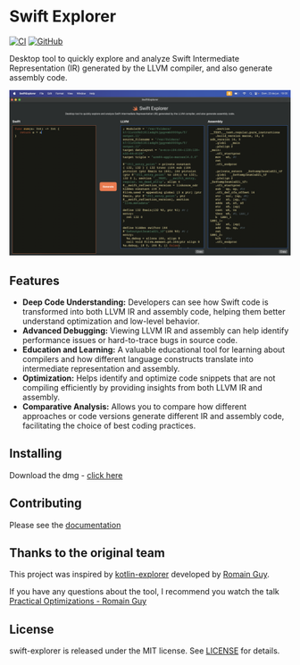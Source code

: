 # Swift Explorer

[![CI](https://github.com/heroesofcode/swift-explorer/actions/workflows/CI.yml/badge.svg)](https://github.com/heroesofcode/swift-explorer/actions/workflows/CI.yml)
[![GitHub](https://img.shields.io/github/license/heroesofcode/swift-explorer)](https://github.com/heroesofcode/swift-explorer/blob/main/LICENSE)

Desktop tool to quickly explore and analyze Swift Intermediate Representation (IR) generated by the LLVM compiler, and also generate assembly code.

<img src="https://github.com/heroesofcode/swift-explorer/blob/main/Assets/screen.png?raw=true">

## Features

- <b>Deep Code Understanding:</b> Developers can see how Swift code is transformed into both LLVM IR and assembly code, helping them better understand optimization and low-level behavior.
- <b>Advanced Debugging:</b> Viewing LLVM IR and assembly can help identify performance issues or hard-to-trace bugs in source code.
- <b>Education and Learning:</b> A valuable educational tool for learning about compilers and how different language constructs translate into intermediate representation and assembly.
- <b>Optimization:</b> Helps identify and optimize code snippets that are not compiling efficiently by providing insights from both LLVM IR and assembly.
- <b>Comparative Analysis:</b> Allows you to compare how different approaches or code versions generate different IR and assembly code, facilitating the choice of best coding practices.


## Installing

Download the dmg - [click here](https://github.com/heroesofcode/swift-explorer/releases/download/1.1.0/SwiftExplorer.dmg)

## Contributing

Please see the [documentation](https://github.com/heroesofcode/swift-explorer/blob/main/CONTRIBUTING.md)

## Thanks to the original team

This project was inspired by [kotlin-explorer](https://github.com/romainguy/kotlin-explorer) developed by [Romain Guy](https://github.com/romainguy).

If you have any questions about the tool, I recommend you watch the talk [Practical Optimizations - Romain Guy](https://www.youtube.com/watch?v=5cxw_fdpnoA&list=PLn7H9CUCuXAtxPltq2mEHc_Wbgckrd4B-)

## License

swift-explorer is released under the MIT license. See [LICENSE](https://github.com/heroesofcode/swift-explorer/blob/main/LICENSE) for details.
